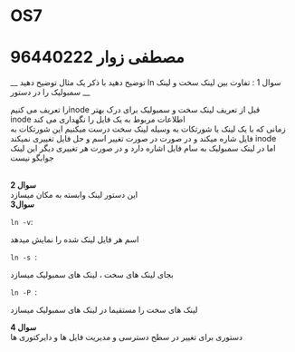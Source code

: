 # OS7
# مصطفی زوار 96440222

__ توضیح دهید با ذکر یک مثال توضیح دهید ln سوال 1 : تفاوت بین لینک سخت و لینک سمبولیک را در دستور __

را تعریف می کنیمinode قبل از تعریف لینک سخت و سمبولیک برای درک بهتر
<br>
inode 
اطلاعات مربوط به یک فایل را نگهداری می کند
<br>
زمانی که با یک لینک یا شورتکات به وسیله لینک سخت درست میکنیم این شورتکات به
<br>
 فایل شاره میکند و در صورت  در صورت تغییر اسم و حل فایل تغییری نمیکند inode 
 <br>
  اما در لینک سمبولیک به سام فایل اشاره دارد و در صورت هر تغییری دیگر این لینک جوابگو نیست
  <br>
   <br>
 
 __سوال 2__
  <br>این دستور لینک وابسته به مکان میسازد
<br>
__سوال3__

`ln -v`:

اسم هر فایل لینک شده را نمایش میدهد

`ln -s `:

بجای لینک های سخت ، لینک های سمبولیک میسازد

`ln -P `:

لینک های سخت را مستقیما در لینک های سمبولیک میسازد


__سوال 4__
<br>
دستوری برای تغییر در سطح دسترسی و مدیریت فایل ها و دایرکتوری ها 
